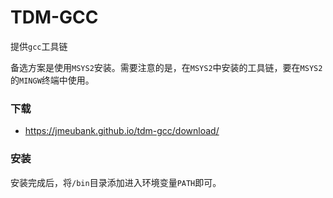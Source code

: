 # TDM-GCC

提供`gcc`工具链

备选方案是使用`MSYS2`安装。需要注意的是，在`MSYS2`中安装的工具链，要在`MSYS2`的`MINGW`终端中使用。

### 下载

- https://jmeubank.github.io/tdm-gcc/download/

### 安装

安装完成后，将`/bin`目录添加进入环境变量`PATH`即可。

